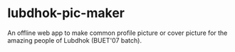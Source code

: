 # lubdhok-pic-maker
An offline web app to make common profile picture or cover picture for the amazing people of Lubdhok (BUET'07 batch).
